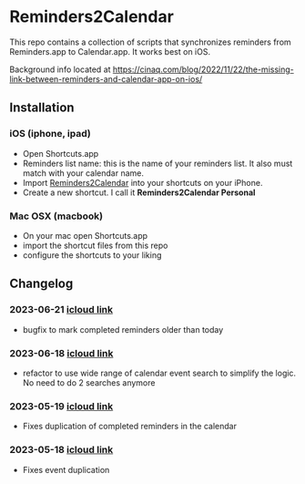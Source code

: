 # Reminders2Calendar

This repo contains a collection of scripts that synchronizes reminders from Reminders.app to Calendar.app. It works best on iOS. 

Background info located at https://cinaq.com/blog/2022/11/22/the-missing-link-between-reminders-and-calendar-app-on-ios/

## Installation

### iOS (iphone, ipad)

- Open Shortcuts.app
- Reminders list name: this is the name of your reminders list. It also must match with your calendar name.
- Import [Reminders2Calendar](https://www.icloud.com/shortcuts/310cffa3a4254701bb8ead6ee33e8854) into your shortcuts on your iPhone.
- Create a new shortcut. I call it **Reminders2Calendar Personal**

### Mac OSX (macbook)

- On your mac open Shortcuts.app
- import the shortcut files from this repo
- configure the shortcuts to your liking

## Changelog

### 2023-06-21 [icloud link](https://www.icloud.com/shortcuts/6a2dc180452241409f4ecf067380693a)

- bugfix to mark completed reminders older than today

### 2023-06-18 [icloud link](https://www.icloud.com/shortcuts/310cffa3a4254701bb8ead6ee33e8854)

- refactor to use wide range of calendar event search to simplify the logic. No need to do 2 searches anymore

### 2023-05-19 [icloud link](https://www.icloud.com/shortcuts/8d90c9b4839945df926a8102d8f8d556)
- Fixes duplication of completed reminders in the calendar

### 2023-05-18 [icloud link](https://www.icloud.com/shortcuts/8c7790366cec41828b51a3b806abc4d2)
- Fixes event duplication

